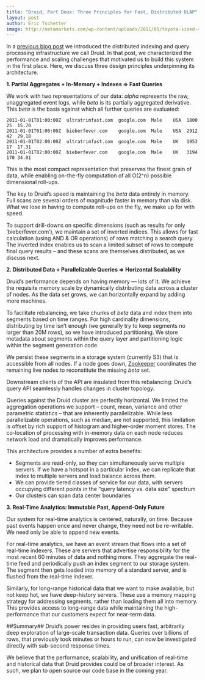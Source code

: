 ```yaml
---
title: "Druid, Part Deux: Three Principles for Fast, Distributed OLAP"
layout: post
author: Eric Tschetter
image: http://metamarkets.com/wp-content/uploads/2011/05/toyota-sized-470x288.jpg
---
```


In a [previous blog
post](http://druid.io/blog/2011/04/30/introducing-druid.html) we introduced the
distributed indexing and query processing infrastructure we call Druid. In that
post, we characterized the performance and scaling challenges that motivated us
to build this system in the first place. Here, we discuss three design
principles underpinning its architecture.

**1. Partial Aggregates + In-Memory + Indexes => Fast Queries** 

We work with two representations of our data: *alpha* represents the raw,
unaggregated event logs, while *beta* is its partially aggregated derivative.
This *beta* is the basis against which all further queries are evaluated:

    2011-01-01T01:00:00Z  ultratrimfast.com  google.com  Male    USA  1800  25  15.70 
    2011-01-01T01:00:00Z  bieberfever.com    google.com  Male    USA  2912  42  29.18 
    2011-01-01T02:00:00Z  ultratrimfast.com  google.com  Male    UK   1953  17  17.31 
    2011-01-01T02:00:00Z  bieberfever.com    google.com  Male    UK   3194  170 34.01 

This is the most compact representation that preserves the finest grain of data,
while enabling on-the-fly computation of all O(2^n) possible dimensional
roll-ups.

The key to Druid’s speed is maintaining the *beta* data entirely in memory. Full
scans are several orders of magnitude faster in memory than via disk. What we
lose in having to compute roll-ups on the fly, we make up for with speed.

To support drill-downs on specific dimensions (such as results for only
‘bieberfever.com’), we maintain a set of inverted indices. This allows for fast
calculation (using AND & OR operations) of rows matching a search query. The
inverted index enables us to scan a limited subset of rows to compute final
query results – and these scans are themselves distributed, as we discuss next.

**2. Distributed Data + Parallelizable Queries => Horizontal Scalability** 

Druid’s performance depends on having memory — lots of it. We achieve the requisite
memory scale by dynamically distributing data across a cluster of nodes. As the
data set grows, we can horizontally expand by adding more machines.

To facilitate rebalancing, we take chunks of *beta* data and index them into
segments based on time ranges. For high cardinality dimensions, distributing by
time isn’t enough (we generally try to keep segments no larger than 20M rows),
so we have introduced partitioning. We store metadata about segments within the
query layer and partitioning logic within the segment generation code.

We persist these segments in a storage system (currently S3) that is accessible
from all nodes. If a node goes down, [Zookeeper](http://zookeeper.apache.org/)
coordinates the remaining live nodes to reconstitute the missing *beta* set.

Downstream clients of the API are insulated from this rebalancing: Druid’s
query API seamlessly handles changes in cluster topology.

Queries against the Druid cluster are perfectly horizontal. We limited the
aggregation operations we support – count, mean, variance and other parametric
statistics – that are inherently parallelizable. While less parallelizable
operations, such as median, are not supported, this limitation is offset by
rich support of histogram and higher-order moment stores. The co-location of
processing with in-memory data on each node reduces network load and
dramatically improves performance.

This architecture provides a number of extra benefits:

* Segments are read-only, so they can simultaneously serve multiple servers. If
  we have a hotspot in a particular index, we can replicate that index to
multiple servers and load balance across them.  
* We can provide tiered classes of service for our data, with servers occupying
  different points in the “query latency vs. data size” spectrum 
* Our clusters can span data center boundaries



**3. Real-Time Analytics: Immutable Past, Append-Only Future** 

Our system for real-time analytics is centered, naturally, on time. Because past events
happen once and never change, they need not be re-writable. We need only be
able to append new events.

For real-time analytics, we have an event stream that flows into a set of
real-time indexers. These are servers that advertise responsibility for the
most recent 60 minutes of data and nothing more. They aggregate the real-time
feed and periodically push an index segment to our storage system. The segment
then gets loaded into memory of a standard server, and is flushed from the
real-time indexer.

Similarly, for long-range historical data that we want to make available, but
not keep hot, we have deep-history servers. These use a memory mapping strategy
for addressing segments, rather than loading them all into memory. This
provides access to long-range data while maintaining the high-performance that
our customers expect for near-term data.


##Summary## 
Druid’s power resides in providing users fast, arbitrarily deep
exploration of large-scale transaction data. Queries over billions of rows,
that previously took minutes or hours to run, can now be investigated directly
with sub-second response times.

We believe that the performance, scalability, and unification of real-time and
historical data that Druid provides could be of broader interest. As such, we
plan to open source our code base in the coming year.

